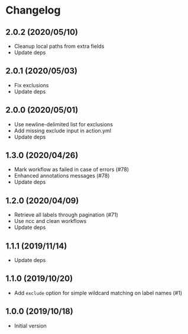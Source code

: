 # Changelog

## 2.0.2 (2020/05/10)

* Cleanup local paths from extra fields
* Update deps

## 2.0.1 (2020/05/03)

* Fix exclusions
* Update deps

## 2.0.0 (2020/05/01)

* Use newline-delimited list for exclusions
* Add missing exclude input in action.yml
* Update deps

## 1.3.0 (2020/04/26)

* Mark workflow as failed in case of errors (#78)
* Enhanced annotations messages (#78)
* Update deps

## 1.2.0 (2020/04/09)

* Retrieve all labels through pagination (#71)
* Use ncc and clean workflows
* Update deps

## 1.1.1 (2019/11/14)

* Update deps

## 1.1.0 (2019/10/20)

* Add `exclude` option for simple wildcard matching on label names (#1)

## 1.0.0 (2019/10/18)

* Initial version
